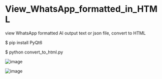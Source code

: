 # View_WhatsApp_formatted_in_HTML
view WhatsApp formatted AI output text or json file, convert to HTML

$ pip install PyQt6

$ python convert_to_html.py

![image](https://github.com/user-attachments/assets/6a8b5fd6-4d76-4abe-b9ec-8664c99562bf)

![image](https://github.com/user-attachments/assets/3b1b98c2-41d7-4364-a926-5c4a1b33461c)
